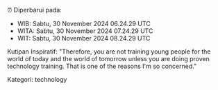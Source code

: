 ⏰ Diperbarui pada:
- WIB: Sabtu, 30 November 2024 06.24.29 UTC
- WITA: Sabtu, 30 November 2024 07.24.29 UTC
- WIT: Sabtu, 30 November 2024 08.24.29 UTC

Kutipan Inspiratif:
"Therefore, you are not training young people for the world of today and the world of tomorrow unless you are doing proven technology training. That is one of the reasons I'm so concerned."


Kategori: technology

